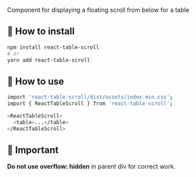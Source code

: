 Component for displaying a floating scroll from below for a table

## :hammer: How to install

```bash
npm install react-table-scroll
# or
yarn add react-table-scroll
```

## :low_brightness: How to use

```bash
import 'react-table-scroll/dist/assets/index.min.css';
import { ReactTableScroll } from 'react-table-scroll';

<ReactTableScroll>
  <table>...</table>
</ReactTableScroll>
```

## :loudspeaker: Important

**Do not use** **overflow: hidden** in parent div for correct work.
